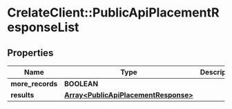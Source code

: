 # CrelateClient::PublicApiPlacementResponseList

## Properties
Name | Type | Description | Notes
------------ | ------------- | ------------- | -------------
**more_records** | **BOOLEAN** |  | [optional] 
**results** | [**Array&lt;PublicApiPlacementResponse&gt;**](PublicApiPlacementResponse.md) |  | [optional] 


